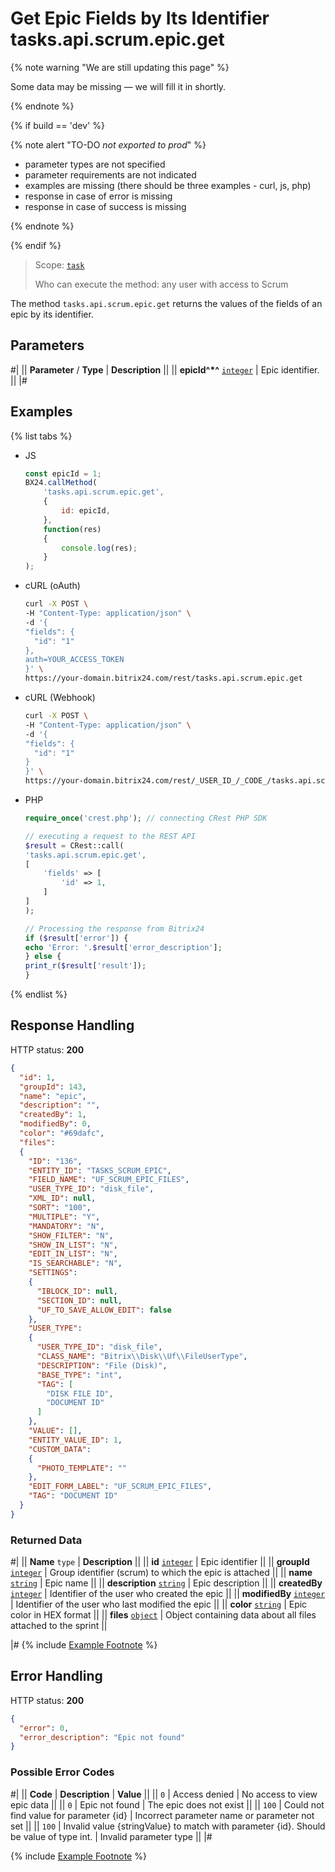 # Get Epic Fields by Its Identifier tasks.api.scrum.epic.get

{% note warning "We are still updating this page" %}

Some data may be missing — we will fill it in shortly.

{% endnote %}

{% if build == 'dev' %}

{% note alert "TO-DO _not exported to prod_" %}

- parameter types are not specified
- parameter requirements are not indicated
- examples are missing (there should be three examples - curl, js, php)
- response in case of error is missing
- response in case of success is missing
 
{% endnote %}

{% endif %}

> Scope: [`task`](../../../scopes/permissions.md)
>
> Who can execute the method: any user with access to Scrum

The method `tasks.api.scrum.epic.get` returns the values of the fields of an epic by its identifier.

## Parameters

#|
|| **Parameter** / **Type** | **Description** ||
|| **epicId^*^**
[`integer`](../../../data-types.md) | Epic identifier. ||
|#

## Examples

{% list tabs %}

- JS

    ```js
    const epicId = 1;
    BX24.callMethod(
        'tasks.api.scrum.epic.get',
        {
            id: epicId,
        },
        function(res)
        {
            console.log(res);
        }
    );
    ```

- cURL (oAuth)

    ```bash
    curl -X POST \
    -H "Content-Type: application/json" \
    -d '{
    "fields": {
      "id": "1"
    },
    auth=YOUR_ACCESS_TOKEN
    }' \
    https://your-domain.bitrix24.com/rest/tasks.api.scrum.epic.get
    ```

- cURL (Webhook)

    ```bash
    curl -X POST \
    -H "Content-Type: application/json" \
    -d '{
    "fields": {
      "id": "1"
    }
    }' \
    https://your-domain.bitrix24.com/rest/_USER_ID_/_CODE_/tasks.api.scrum.epic.get
    ```

- PHP

    ```php
    require_once('crest.php'); // connecting CRest PHP SDK

    // executing a request to the REST API
    $result = CRest::call(
    'tasks.api.scrum.epic.get',
    [
        'fields' => [
            'id' => 1,
        ]
    ]
    );

    // Processing the response from Bitrix24
    if ($result['error']) {
    echo 'Error: '.$result['error_description'];
    } else {
    print_r($result['result']);
    }
    ```

{% endlist %}

## Response Handling

HTTP status: **200**

```json
{
  "id": 1,
  "groupId": 143,
  "name": "epic",
  "description": "",
  "createdBy": 1,
  "modifiedBy": 0,
  "color": "#69dafc",
  "files":
  {
    "ID": "136",
    "ENTITY_ID": "TASKS_SCRUM_EPIC",
    "FIELD_NAME": "UF_SCRUM_EPIC_FILES",
    "USER_TYPE_ID": "disk_file",
    "XML_ID": null,
    "SORT": "100",
    "MULTIPLE": "Y",
    "MANDATORY": "N",
    "SHOW_FILTER": "N",
    "SHOW_IN_LIST": "N",
    "EDIT_IN_LIST": "N",
    "IS_SEARCHABLE": "N",
    "SETTINGS":
    {
      "IBLOCK_ID": null,
      "SECTION_ID": null,
      "UF_TO_SAVE_ALLOW_EDIT": false
    },
    "USER_TYPE":
    {
      "USER_TYPE_ID": "disk_file",
      "CLASS_NAME": "Bitrix\\Disk\\Uf\\FileUserType",
      "DESCRIPTION": "File (Disk)",
      "BASE_TYPE": "int",
      "TAG": [
        "DISK FILE ID",
        "DOCUMENT ID"
      ]
    },
    "VALUE": [],
    "ENTITY_VALUE_ID": 1,
    "CUSTOM_DATA":
    {
      "PHOTO_TEMPLATE": ""
    },
    "EDIT_FORM_LABEL": "UF_SCRUM_EPIC_FILES",
    "TAG": "DOCUMENT ID"
  }
}
```

### Returned Data

#|
|| **Name**
`type` | **Description** ||
|| **id**
[`integer`](../../../data-types.md) | Epic identifier ||
|| **groupId**
[`integer`](../../../data-types.md) | Group identifier (scrum) to which the epic is attached ||
|| **name**
[`string`](../../../data-types.md) | Epic name ||
|| **description**
[`string`](../../../data-types.md) | Epic description ||
|| **createdBy**
[`integer`](../../../data-types.md) | Identifier of the user who created the epic ||
|| **modifiedBy**
[`integer`](../../../data-types.md) | Identifier of the user who last modified the epic ||
|| **color**
[`string`](../../../data-types.md) | Epic color in HEX format ||
|| **files**
[`object`](../../../data-types.md) | Object containing data about all files attached to the sprint ||

|#
{% include [Example Footnote](../../../../_includes/examples.md) %}

## Error Handling

HTTP status: **200**

```json
{
  "error": 0,
  "error_description": "Epic not found"
}
```

### Possible Error Codes

#|
|| **Code** | **Description**  | **Value** ||
|| `0` | Access denied | No access to view epic data ||
|| `0` | Epic not found | The epic does not exist ||
|| `100` | Could not find value for parameter {id} | Incorrect parameter name or parameter not set ||
|| `100` | Invalid value {stringValue} to match with parameter {id}. Should be value of type int. | Invalid parameter type ||
|#

{% include [Example Footnote](../../../../_includes/examples.md) %}